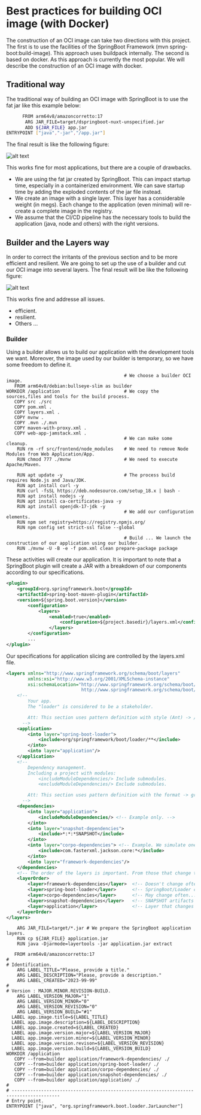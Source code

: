 # Best practices for building OCI image (with Docker)

The construction of an OCI image can take two directions with this project. The first is to use the facilities of the SpringBoot Framework (mvn spring-boot:build-image). This approach uses buildpack internally. The second is based on docker. As this approach is currently the most popular. We will describe the construction of an OCI image with docker.

## Traditional way

The traditional way of building an OCI image with SpringBoot is to use the fat jar like this example below:

```bash
      FROM arm64v8/amazoncorretto:17
       ARG JAR_FILE=target/dspringboot-nuxt-unspecified.jar
       ADD ${JAR_FILE} app.jar
ENTRYPOINT ["java","-jar","/app.jar"]
```

The final result is like the following figure:

![alt text](./asserts/ocidev-traditionnal-layers.drawio.png "traditional-way")

This works fine for most applications, but there are a couple of drawbacks.

* We are using the fat jar created by SpringBoot. This can impact startup time, especially in a containerized environment. We can save startup time by adding the exploded contents of the jar file instead.
* We create an image with a single layer. This layer has a considerable weight (in megs). Each change to the application (even minimal) will re-create a complete image in the registry.
* We assume that the CI/CD pipeline has the necessary tools to build the application (java, node and others) with the right versions.

## Builder and the Layers way

In order to correct the irritants of the previous section and to be more efficient and resilient. We are going to set up the use of a builder and cut our OCI image into several layers. The final result will be like the following figure:

![alt text](./asserts/ocidev-efficient-layers.drawio.png "efficient-way")

This works fine and addresse all issues.

* efficient.
* resilient.
* Others ...

### Builder

Using a builder allows us to build our application with the development tools we want. Moreover, the image used by our builder is temporary, so we have some freedom to define it.

```docker
                                            # We choose a builder OCI image.
   FROM arm64v8/debian:bullseye-slim as builder
WORKDIR /application                        # We copy the sources,files and tools for the build process.
   COPY src ./src   
   COPY pom.xml .
   COPY layers.xml .
   COPY mvnw .
   COPY .mvn ./.mvn
   COPY maven-with-proxy.xml .
   COPY web-app-jamstack.xml .
                                            # We can make some cleanup.
    RUN rm -rf src/frontend/node_modules    # We need to remove Node Modules from Web Application/App.
    RUN chmod 777 ./mvnw                    # We need to execute Apache/Maven.

    RUN apt update -y                       # The process build requires Node.js and Java/JDK.
    RUN apt install curl -y
    RUN curl -fsSL https://deb.nodesource.com/setup_18.x | bash -
    RUN apt install nodejs -y
    RUN apt install ca-certificates-java -y
    RUN apt install openjdk-17-jdk -y
                                            # We add our configuration elements.
    RUN npm set registry=https://registry.npmjs.org/
    RUN npm config set strict-ssl false --global

                                            # Build ... We launch the construction of our application using our builder.
    RUN ./mvnw -U -B -e -f pom.xml clean prepare-package package
```

These activities will create our application. It is important to note that a SpringBoot plugin will create a JAR with a breakdown of our components according to our specifications.

```xml
<plugin>
    <groupId>org.springframework.boot</groupId>
    <artifactId>spring-boot-maven-plugin</artifactId>
    <version>${spring.boot.version}</version>
        <configuration>
            <layers>
                <enabled>true</enabled>
                    <configuration>${project.basedir}/layers.xml</configuration>
                </layers>
        </configuration>
        ...
</plugin>
```

Our specifications for application slicing are controlled by the layers.xml file.

```xml
<layers xmlns="http://www.springframework.org/schema/boot/layers"
        xmlns:xsi="http://www.w3.org/2001/XMLSchema-instance"
        xsi:schemaLocation="http://www.springframework.org/schema/boot/layers
                            http://www.springframework.org/schema/boot/layers/layers-2.7.xsd">
    <!--
        Your app.
        The "loader" is considered to be a stakeholder.

        Att: This section uses pattern definition with style (Ant) -> /package/sub-package/**. We manipulate classes.
      -->
    <application>
        <into layer="spring-boot-loader">
            <include>org/springframework/boot/loader/**</include>
        </into>
        <into layer="application"/>
    </application>
    <!--
        Dependency management.
        Including a project with modules:
            <includeModuleDependencies/> Include submodules.
            <excludeModuleDependencies/> Exclude submodules.

        Att: This section uses pattern definition with the format -> group:artifact[:version]. We handle jars.
      -->
    <dependencies>
        <into layer="application">
            <includeModuleDependencies/> <!-- Example only. -->
        </into>
        <into layer="snapshot-dependencies">
            <include>*:*:*SNAPSHOT</include>
        </into>
        <into layer="corpo-dependencies"> <!-- Example. We simulate one or more JARS/Corporate Libraries. -->
            <include>com.fasterxml.jackson.core:*</include>
        </into>
        <into layer="framework-dependencies"/>
    </dependencies>
    <!-- The order of the layers is important. From those that change the least to the most often. -->
    <layerOrder>
        <layer>framework-dependencies</layer>  <!-- Doesn't change often. SpringFramework, libraries and others. -->
        <layer>spring-boot-loader</layer>      <!-- SpringBoot/Loader changes more often than SpringFramework.   -->
        <layer>corpo-dependencies</layer>      <!-- May change often... But less than app/system.                -->
        <layer>snapshot-dependencies</layer>   <!-- SNAPSHOT artifacts change more often than the rest.          -->
        <layer>application</layer>             <!-- Layer that changes most often normally. It's your app.       -->
    </layerOrder>
</layers>
```

```docker
    ARG JAR_FILE=target/*.jar # We prepare the SpringBoot application layers.
    RUN cp ${JAR_FILE} application.jar
    RUN java -Djarmode=layertools -jar application.jar extract
```

```docker
   FROM arm64v8/amazoncorretto:17
#
# Identification.
    ARG LABEL_TITLE="Please, provide a title."
    ARG LABEL_DESCRIPTION="Please, provide a description."
    ARG LABEL_CREATED="2023-99-99"
#
# Version : MAJOR.MINOR.REVISION-BUILD.
    ARG LABEL_VERSION_MAJOR="1"
    ARG LABEL_VERSION_MINOR="0"
    ARG LABEL_VERSION_REVISION="0"
    ARG LABEL_VERSION_BUILD="#1"
  LABEL app.image.title=${LABEL_TITLE}
  LABEL app.image.description=${LABEL_DESCRIPTION}
  LABEL app.image.created=${LABEL_CREATED}
  LABEL app.image.version.major=${LABEL_VERSION_MAJOR}
  LABEL app.image.version.minor=${LABEL_VERSION_MINOR}
  LABEL app.image.version.revison=${LABEL_VERSION_REVISION}
  LABEL app.image.version.build=${LABEL_VERSION_BUILD}
WORKDIR /application
   COPY --from=builder application/framework-dependencies/ ./
   COPY --from=builder application/spring-boot-loader/ ./
   COPY --from=builder application/corpo-dependencies/ ./
   COPY --from=builder application/snapshot-dependencies/ ./
   COPY --from=builder application/application/ ./
#
# ----------------------------------------------------------------------------------------
# Entry point.
ENTRYPOINT ["java", "org.springframework.boot.loader.JarLauncher"]
```
